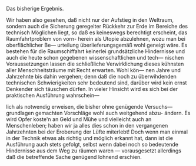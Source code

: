 Das bisherige Ergebnis.

Wir haben also gesehen, daß nicht nur der Aufstieg in den
Weltraum, sondern auch die Sicherung geregelter Rückkehr
zur Erde im Bereiche des technisch Möglichen liegt, so daß es
keineswegs berechtigt erscheint, das Raumfahrtproblem von vorn-
herein als Utopie abzulehnen, wozu man bei oberflächlicher Be—
urteilung überlieferungsgemäß wohl geneigt wäre. Es bestehen
für die Raumschiffahrt keinerlei grundsätzliche Hindernisse
und auch die heute schon gegebenen wissenschaftlichen und tech—
nischen Voraussetzungen lassen die schließliche Verwirklichung dieses
kühnsten aller Menschheitsträume mit Recht erwarten. Wohl kön—
nen Jahre und Jahrzehnte bis dahin vergehen; denn daß die noch
zu überwihdenden technischen Schwierigkeiten sehr bedeutend sind,
darüber wird kein ernst Denkender sich täuschen dürfen. In vieler
Hinsicht wird es sich bei der praktischen Ausführung wahrschein—

lich als notwendig erweisen, die bisher ohne genügende Versuchs—
grundlagen gemachten Vorschläge wohl auch weitgehend abzu-
ändern. Es wird Opfer koste'n an Geld und Mühe und vielleicht
auch an Menschenleben; haben wir ja alles dies schon in den
vergangenen Jahrzehnten bei der Eroberung der Lüfte miterlebt!
Doch wenn man einmal in der Technik etwas als richtig und
möglich erkannt hat, dann ist die Ausführung auch stets gefolgt,
selbst wenn dabei noch so bedeutende Hindernisse aus dem Weg
zu räumen waren — vorausgesetzt allerdings daß die betreffende
Sache genügend lohnend erschien.

